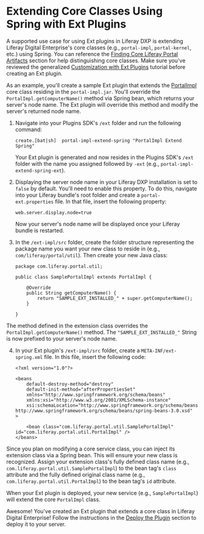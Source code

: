 # Extending Core Classes Using Spring with Ext Plugins

A supported use case for using Ext plugins in Liferay DXP is extending Liferay
Digital Enterprise's core classes (e.g., `portal-impl`, `portal-kernel`, etc.)
using Spring. You can reference the
[Finding Core Liferay Portal Artifacts](/develop/tutorials/-/knowledge_base/7-0/configuring-dependencies#finding-core-liferay-portal-artifacts)
section for help distinguishing core classes. Make sure you've reviewed the
generalized
[Customization with Ext Plugins](/documentation/7.0/develop/tutorials/-/official_documentation/tutorials/advanced-customization-with-ext-plugins)
tutorial before creating an Ext plugin.

As an example, you'll create a sample Ext plugin that extends the
[PortalImpl](https://docs.liferay.com/ce/portal/7.0-latest/javadocs/portal-impl/com/liferay/portal/util/PortalImpl.html)
core class residing in the `portal-impl.jar`. You'll override the
`PortalImpl.getComputerName()` method via Spring bean, which returns your
server's node name. The Ext plugin will override this method and modify the
server's returned node name.

1.  Navigate into your Plugins SDK's `/ext` folder and run the following
    command:

        create.[bat|sh]  portal-impl-extend-spring "PortalImpl Extend Spring"

    Your Ext plugin is generated and now resides in the Plugins SDK's `/ext`
    folder with the name you assigned followed by `-ext` (e.g.,
    `portal-impl-extend-spring-ext`).

2.  Displaying the server node name in your Liferay DXP installation is set to
    `false` by default. You'll need to enable this property. To do this,
    navigate into your Liferay bundle's root folder and create a
    `portal-ext.properties` file. In that file, insert the following property:

        web.server.display.node=true

    Now your server's node name will be displayed once your Liferay bundle is
    restarted.

3.  In the `/ext-impl/src` folder, create the folder structure representing the
    package name you want your new class to reside in (e.g.,
    `com/liferay/portal/util`). Then create your new Java class:

        package com.liferay.portal.util;

        public class SamplePortalImpl extends PortalImpl {

            @Override
            public String getComputerName() {
                return "SAMPLE_EXT_INSTALLED_" + super.getComputerName();
            }

        }

The method defined in the extension class overrides the
`PortalImpl.getComputerName()` method. The `"SAMPLE_EXT_INSTALLED_"` String is
now prefixed to your server's node name.

4.  In your Ext plugin's `/ext-impl/src` folder, create a
    `META-INF/ext-spring.xml` file. In this file, insert the following code:

        <?xml version="1.0"?>

        <beans
            default-destroy-method="destroy"
            default-init-method="afterPropertiesSet"
            xmlns="http://www.springframework.org/schema/beans"
            xmlns:xsi="http://www.w3.org/2001/XMLSchema-instance"
            xsi:schemaLocation="http://www.springframework.org/schema/beans http://www.springframework.org/schema/beans/spring-beans-3.0.xsd"
        >

            <bean class="com.liferay.portal.util.SamplePortalImpl" id="com.liferay.portal.util.PortalImpl" />
        </beans>

Since you plan on modifying a core service class, you can inject its extension
class via a Spring bean. This will ensure your new class is recognized. Assign
your extension class's fully defined class name (e.g.,
`com.liferay.portal.util.SamplePortalImpl`) to the bean tag's `class` attribute and
the fully defined original class name (e.g., `com.liferay.portal.util.PortalImpl`)
to the bean tag's `id` attribute.

When your Ext plugin is deployed, your new service (e.g., `SamplePortalImpl`)
will extend the core `PortalImpl` class.

Awesome! You've created an Ext plugin that extends a core class in Liferay
Digital Enterprise! Follow the instructions in the
[Deploy the Plugin](/documentation/7.0/develop/tutorials/-/official_documentation/tutorials/advanced-customization-with-ext-plugins#deploy-the-plugin)
section to deploy it to your server.